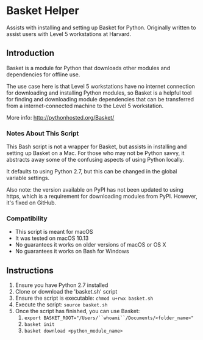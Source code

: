 # Basket Helper

Assists with installing and setting up Basket for Python. Originally written to assist users with Level 5 workstations at Harvard.

## Introduction

Basket is a module for Python that downloads other modules and dependencies for offline use.

The use case here is that Level 5 workstations have no internet connection for downloading and installing Python modules, so Basket is a helpful tool for finding and downloading module dependencies that can be transferred from a internet-connected machine to the Level 5 workstation.

More info: http://pythonhosted.org/Basket/

### Notes About This Script

This Bash script is not a wrapper for Basket, but assists in installing and setting up Basket on a Mac. For those who may not be Python savvy, it abstracts away some of the confusing aspects of using Python locally.

It defaults to using Python 2.7, but this can be changed in the global variable settings.

Also note: the version available on PyPI has not been updated to using https, which is a requirement for downloading modules from PyPI. However, it's fixed on GitHub.

### Compatibility

* This script is meant for macOS
* It was tested on macOS 10.13
* No guarantees it works on older versions of macOS or OS X
* No guarantees it works on Bash for Windows

## Instructions

1. Ensure you have Python 2.7 installed
2. Clone or download the 'basket.sh' script
3. Ensure the script is executable: `chmod u+rwx basket.sh`
4. Execute the script: `source basket.sh`
5. Once the script has finished, you can use Basket:
    1. `export BASKET_ROOT="/Users/``whoami``/Documents/<folder_name>"`
    2. `basket init`
    3. `basket download <python_module_name>`